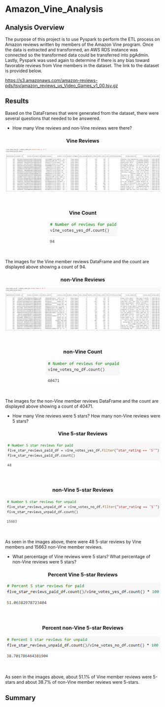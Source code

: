 # Amazon_Vine_Analysis
## Analysis Overview
The purpose of this project is to use Pyspark to perform the ETL process on Amazon reviews written by
members of the Amazon Vine program. Once the data is extracted and transformed, an AWS RDS instance was
connected so the transformed data could be transferred into pgAdmin. Lastly, Pyspark was used again to 
determine if there is any bias toward favorable reviews from Vine members in the dataset. The link to
the dataset is provided below. <br> 

https://s3.amazonaws.com/amazon-reviews-pds/tsv/amazon_reviews_us_Video_Games_v1_00.tsv.gz

## Results
Based on the DataFrames that were generated from the dataset, there were several questions that needed
to be answered.

- How many Vine reviews and non-Vine reviews were there?

<h3 align="center">Vine Reviews</h3>
<p align="center">
    <img src= "https://github.com/Bropell/Amazon_Vine_Analysis/blob/main/Resources/Vine_reviews.png"/>
</p><br>

<h3 align="center">Vine Count</h3>
<p align="center">
    <img src= "https://github.com/Bropell/Amazon_Vine_Analysis/blob/main/Resources/Vine_count.png"/>
</p><br>

The images for the Vine member reviews DataFrame and the count are displayed above showing a count of 94.

<h3 align="center">non-Vine Reviews</h3>
<p align="center">
    <img src= "https://github.com/Bropell/Amazon_Vine_Analysis/blob/main/Resources/non-Vine_reviews.png"/>
</p><br>

<h3 align="center">non-Vine Count</h3>
<p align="center">
    <img src= "https://github.com/Bropell/Amazon_Vine_Analysis/blob/main/Resources/non-Vine_count.png"/>
</p><br>

The images for the non-Vine member reviews DataFrame and the count are displayed above showing a count of 40471.


- How many Vine reviews were 5 stars? How many non-Vine reviews were 5 stars?

<h3 align="center">Vine 5-star Reviews</h3>
<p align="center">
    <img src= "https://github.com/Bropell/Amazon_Vine_Analysis/blob/main/Resources/Vine_five_star_reviews.png"/>
</p><br>

<h3 align="center">non-Vine 5-star Reviews</h3>
<p align="center">
    <img src= "https://github.com/Bropell/Amazon_Vine_Analysis/blob/main/Resources/non-Vine_five_star_reviews.png"/>
</p><br>

As seen in the images above, there were 48 5-star reviews by Vine members and 15663 non-Vine member reviews. 


- What percentage of Vine reviews were 5 stars? What percentage of non-Vine reviews were 5 stars?

<h3 align="center">Percent Vine 5-star Reviews</h3>
<p align="center">
    <img src= "https://github.com/Bropell/Amazon_Vine_Analysis/blob/main/Resources/Percent_Vine_five_star_reviews.png"/>
</p><br>

<h3 align="center">Percent non-Vine 5-star Reviews</h3>
<p align="center">
    <img src= "https://github.com/Bropell/Amazon_Vine_Analysis/blob/main/Resources/Percent_non-Vine_five_star_reviews.png"/>
</p><br>

As seen in the images above, about 51.1% of Vine member reviews were 5-stars and about 38.7% of non-Vine member 
reviews were 5-stars.

## Summary
